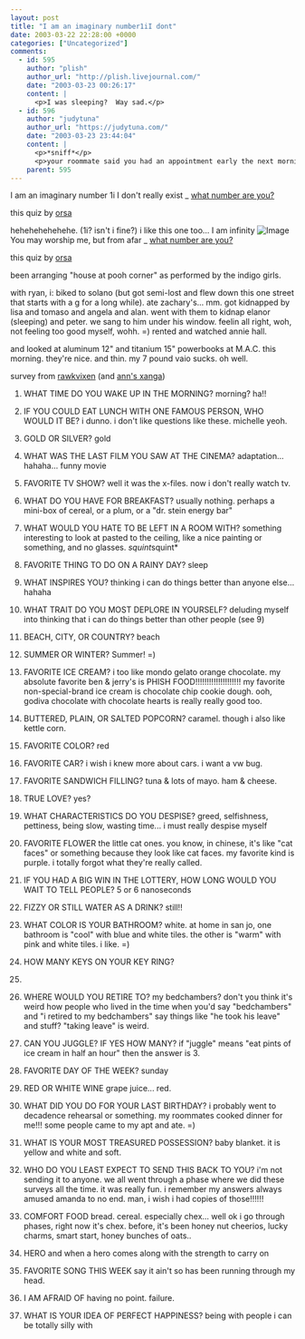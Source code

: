 ```yaml
---
layout: post
title: "I am an imaginary number1iI dont"
date: 2003-03-22 22:28:00 +0000
categories: ["Uncategorized"]
comments:
  - id: 595
    author: "plish"
    author_url: "http://plish.livejournal.com/"
    date: "2003-03-23 00:26:17"
    content: |
      <p>I was sleeping?  Way sad.</p>
  - id: 596
    author: "judytuna"
    author_url: "https://judytuna.com/"
    date: "2003-03-23 23:44:04"
    content: |
      <p>*sniff*</p>
      <p>your roommate said you had an appointment early the next morning, and we decided to be nice kidnappers and not drag you out.</p>
    parent: 595
---
```


I am an imaginary number
1i
I don't really exist
_
[what number are you?](http://www.geocities.com/eyecanspy/numberquiz)

this quiz by [orsa](http://www.livejournal.com/users/orsa)

hehehehehehehe. (1i? isn't i fine?) i like this one too... 
I am infinity
![Image](http://members.aol.com/orsorum/random/infinity)
You may worship me,
 but from afar
_
[what number are you?](http://www.geocities.com/eyecanspy/numberquiz)

this quiz by [orsa](http://www.livejournal.com/users/orsa)

been arranging "house at pooh corner" as performed by the indigo girls.

with ryan, i: biked to solano (but got semi-lost and flew down this one street that starts with a g for a long while). ate zachary's... mm. got kidnapped by lisa and tomaso and angela and alan. went with them to kidnap elanor (sleeping) and peter. we sang to him under his window. feelin all right, woh, not feeling too good myself, wohh. =) rented and watched annie hall.

and looked at aluminum 12" and titanium 15" powerbooks at M.A.C. this morning. they're nice. and thin. my 7 pound vaio sucks. oh well. 

survey from [rawkvixen](http://rawkvixen.livejournal.com/) (and [ann's xanga](http://www.xanga.com/home.aspx?user=angelshen))

1. WHAT TIME DO YOU WAKE UP IN THE MORNING?
morning? ha!!

2. IF YOU COULD EAT LUNCH WITH ONE FAMOUS PERSON, WHO WOULD IT BE?
i dunno. i don't like questions like these. michelle yeoh.

3. GOLD OR SILVER?
gold

4. WHAT WAS THE LAST FILM YOU SAW AT THE CINEMA?
adaptation... hahaha... funny movie

5. FAVORITE TV SHOW?
well it was the x-files. now i don't really watch tv.

6. WHAT DO YOU HAVE FOR BREAKFAST?
usually nothing. perhaps a mini-box of cereal, or a plum, or a "dr. stein energy bar"

7. WHAT WOULD YOU HATE TO BE LEFT IN A ROOM WITH?
something interesting to look at pasted to the ceiling, like a nice painting or something, and no glasses. *squint*squint*

8. FAVORITE THING TO DO ON A RAINY DAY?
sleep

9. WHAT INSPIRES YOU?
thinking i can do things better than anyone else... hahaha

10. WHAT TRAIT DO YOU MOST DEPLORE IN YOURSELF? 
deluding myself into thinking that i can do things better than other people (see 9)

11. BEACH, CITY, OR COUNTRY?
beach

12. SUMMER OR WINTER?
Summer! =)

13. FAVORITE ICE CREAM?
i too like mondo gelato orange chocolate. my absolute favorite ben & jerry's is PHISH FOOD!!!!!!!!!!!!!!!!!!!! my favorite non-special-brand ice cream is chocolate chip cookie dough. ooh, godiva chocolate with chocolate hearts is really really good too.

14. BUTTERED, PLAIN, OR SALTED POPCORN?
caramel. though i also like kettle corn.

15. FAVORITE COLOR?
red

16. FAVORITE CAR?
i wish i knew more about cars. i want a vw bug.

17. FAVORITE SANDWICH FILLING?
tuna & lots of mayo. ham & cheese. 

18. TRUE LOVE?
yes?

19. WHAT CHARACTERISTICS DO YOU DESPISE?
greed, selfishness, pettiness, being slow, wasting time... i must really despise myself

20. FAVORITE FLOWER
the little cat ones. you know, in chinese, it's like "cat faces" or something because they look like cat faces. my favorite kind is purple. i totally forgot what they're really called. 

21. IF YOU HAD A BIG WIN IN THE LOTTERY, HOW LONG WOULD YOU WAIT TO TELL PEOPLE?
5 or 6 nanoseconds

22. FIZZY OR STILL WATER AS A DRINK?
still!!

23. WHAT COLOR IS YOUR BATHROOM?
white. at home in san jo, one bathroom is "cool" with blue and white tiles. the other is "warm" with pink and white tiles. i like. =)

24. HOW MANY KEYS ON YOUR KEY RING?
7. 

25. WHERE WOULD YOU RETIRE TO?
my bedchambers? don't you think it's weird how people who lived in the time when you'd say "bedchambers" and "i retired to my bedchambers" say things like "he took his leave" and stuff? "taking leave" is weird.

26. CAN YOU JUGGLE? IF YES HOW MANY?
if "juggle" means "eat pints of ice cream in half an hour" then the answer is 3.

27. FAVORITE DAY OF THE WEEK?
sunday

28. RED OR WHITE WINE
grape juice... red.

29. WHAT DID YOU DO FOR YOUR LAST BIRTHDAY?
i probably went to decadence rehearsal or something. my roommates cooked dinner for me!!! some people came to my apt and ate. =)

30. WHAT IS YOUR MOST TREASURED POSSESSION?
baby blanket. it is yellow and white and soft.

31. WHO DO YOU LEAST EXPECT TO SEND THIS BACK TO YOU?
i'm not sending it to anyone. we all went through a phase where we did these surveys all the time. it was really fun. i remember my answers always amused amanda to no end. man, i wish i had copies of those!!!!!! 

32. COMFORT FOOD
bread. cereal. especially chex... well ok i go through phases, right now it's chex. before, it's been honey nut cheerios, lucky charms, smart start, honey bunches of oats..

33. HERO
and when a hero comes along with the strength to carry on

34. FAVORITE SONG THIS WEEK
say it ain't so has been running through my head. 

35. I AM AFRAID OF
having no point. failure.

36. WHAT IS YOUR IDEA OF PERFECT HAPPINESS?
being with people i can be totally silly with
